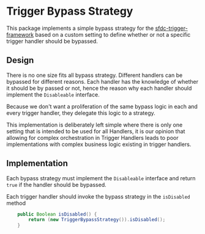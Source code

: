 # Trigger Bypass Strategy

This package implements a simple bypass strategy for the [sfdc-trigger-framework](https://github.com/Craft-First/sfdc-trigger-framework) based on a custom setting to define whether or not a specific trigger handler should be bypassed.

## Design

There is no one size fits all bypass strategy. Different handlers can be bypassed for different reasons. Each handler has the knowledge of whether it should be by passed or not, hence the reason why each handler should implement the `Disableable` interface.

Because we don't want a proliferation of the same bypass logic in each and every trigger handler, they delegate this logic to a strategy.

This implementation is deliberately left simple where there is only one setting that is intended to be used for all Handlers, it is our opinion that allowing for complex orchestration in Trigger Handlers leads to poor implementations with complex business logic existing in trigger handlers.

## Implementation

Each bypass strategy must implement the `Disableable` interface and return `true`
if the handler should be bypassed.

Each trigger handler should invoke the bypass strategy in the `isDisabled` method

```java
    public Boolean isDisabled() {
        return (new TriggerBypassStrategy()).isDisabled();
    }
```
